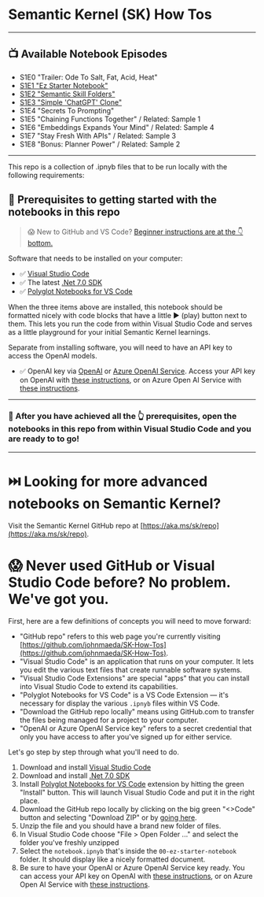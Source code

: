 # Semantic Kernel (SK) How Tos

---

## 📺 Available Notebook Episodes

* S1E0 "Trailer: Ode To Salt, Fat, Acid, Heat"
* [S1E1 "Ez Starter Notebook"](https://github.com/johnmaeda/SK-How-Tos/tree/main/00-ez-starter-notebook)
* [S1E2 "Semantic Skill Folders"](https://github.com/johnmaeda/SK-How-Tos/tree/main/01-semantic-skill-pkg)
* [S1E3 "Simple 'ChatGPT' Clone"](https://github.com/johnmaeda/SK-How-Tos/tree/main/02-simple-chatgpt)
* S1E4 "Secrets To Prompting"
* S1E5 "Chaining Functions Together" / Related: Sample 1
* S1E6 "Embeddings Expands Your Mind" / Related: Sample 4
* S1E7 "Stay Fresh With APIs" / Related: Sample 3
* S1E8 "Bonus: Planner Power" / Related: Sample 2

---

This repo is a collection of .ipnyb files that to be run locally with the following requirements:

## 🏁 Prerequisites to getting started with the notebooks in this repo

> 😱 New to GitHub and VS Code? [Beginner instructions are at the 👇bottom.](https://github.com/johnmaeda/SK-How-Tos#-never-used-github-or-visual-studio-code-before-no-problem-weve-got-you)

Software that needs to be installed on your computer:

* ✅ [Visual Studio Code](https://code.visualstudio.com/Download)
* ✅ The latest [.Net 7.0 SDK](https://dotnet.microsoft.com/en-us/download) 
* ✅ [Polyglot Notebooks for VS Code](https://marketplace.visualstudio.com/items?itemName=ms-dotnettools.dotnet-interactive-vscode)

When the three items above are installed, this notebook should be formatted nicely with code blocks that have a little ▶️ (play) button next to them. This lets you run the code from within Visual Studio Code and serves as a little playground for your initial Semantic Kernel learnings.

Separate from installing software, you will need to have an API key to access the OpenAI models. 

* ✅ OpenAI key via [OpenAI](https://openai.com/product) or [Azure OpenAI Service](https://learn.microsoft.com/en-us/azure/cognitive-services/openai/quickstart). Access your API key on OpenAI with [these instructions](https://help.openai.com/en/articles/4936850-where-do-i-find-my-secret-api-key), or on Azure Open AI Service with [these instructions](https://learn.microsoft.com/en-us/azure/cognitive-services/openai/reference).

---

### 📘 After you have achieved all the 👆 prerequisites, open the notebooks in this repo from within Visual Studio Code and you are ready to to go!

---

# ⏭️ Looking for more advanced notebooks on Semantic Kernel?

Visit the Semantic Kernel GitHub repo at [https://aka.ms/sk/repo](https://aka.ms/sk/repo).

# 😱 Never used GitHub or Visual Studio Code before? No problem. We've got you.

First, here are a few definitions of concepts you will need to move forward:

* "GitHub repo" refers to this web page you're currently visiting [https://github.com/johnmaeda/SK-How-Tos](https://github.com/johnmaeda/SK-How-Tos).
* "Visual Studio Code" is an application that runs on your computer. It lets you edit the various text files that create runnable software systems.
* "Visual Studio Code Extensions" are special "apps" that you can install into Visual Studio Code to extend its capabilities.
* "Polyglot Notebooks for VS Code" is a VS Code Extension — it's necessary for display the various `.ipnyb` files within VS Code.
* "Download the GitHub repo locally" means using GitHub.com to transfer the files being managed for a project to your computer.
* "OpenAI or Azure OpenAI Service key" refers to a secret credential that only you have access to after you've signed up for either service.

Let's go step by step through what you'll need to do.

1. Download and install [Visual Studio Code](https://code.visualstudio.com/Download)
2. Download and install [.Net 7.0 SDK](https://dotnet.microsoft.com/en-us/download)
3. Install [Polyglot Notebooks for VS Code](https://marketplace.visualstudio.com/items?itemName=ms-dotnettools.dotnet-interactive-vscode) extension by hitting the green "Install" button. This will launch Visual Studio Code and put it in the right place.
4. Download the GitHub repo locally by clicking on the big green "<>Code" button and selecting "Download ZIP" or by [going here](https://github.com/johnmaeda/SK-How-Tos/zipball/main).
5. Unzip the file and you should have a brand new folder of files.
6. In Visual Studio Code choose "File > Open Folder ..." and select the folder you've freshly unzipped
7. Select the `notebook.ipnyb` that's inside the `00-ez-starter-notebook` folder. It should display like a nicely formatted document.
8. Be sure to have your OpenAI or Azure OpenAI Service key ready. You can access your API key on OpenAI with [these instructions](https://help.openai.com/en/articles/4936850-where-do-i-find-my-secret-api-key), or on Azure Open AI Service with [these instructions](https://learn.microsoft.com/en-us/azure/cognitive-services/openai/reference).